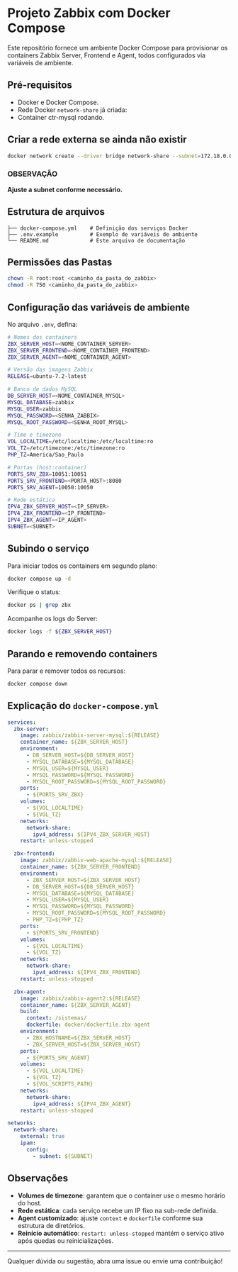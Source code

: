 # Projeto Zabbix com Docker Compose

Este repositório fornece um ambiente Docker Compose para provisionar os containers Zabbix Server, Frontend e Agent, todos configurados via variáveis de ambiente.

## Pré-requisitos

- Docker e Docker Compose.
- Rede Docker `network-share` já criada:
- Container ctr-mysql rodando.

## Criar a rede externa se ainda não existir

```bash
docker network create --driver bridge network-share --subnet=172.18.0.0/16
```

### OBSERVAÇÃO

**Ajuste a subnet conforme necessário.**

## Estrutura de arquivos

```plaintext
├── docker-compose.yml    # Definição dos serviços Docker
├── .env.example          # Exemplo de variáveis de ambiente
└── README.md             # Este arquivo de documentação
```

## Permissões das Pastas

```bash
chown -R root:root <caminho_da_pasta_do_zabbix>
chmod -R 750 <caminho_da_pasta_do_zabbix>
```

## Configuração das variáveis de ambiente

No arquivo `.env`, defina:

```bash
# Nomes dos containers
ZBX_SERVER_HOST=<NOME_CONTAINER_SERVER>
ZBX_SERVER_FRONTEND=<NOME_CONTAINER_FRONTEND>
ZBX_SERVER_AGENT=<NOME_CONTAINER_AGENT>

# Versão das imagens Zabbix
RELEASE=ubuntu-7.2-latest

# Banco de dados MySQL
DB_SERVER_HOST=<NOME_CONTAINER_MYSQL>
MYSQL_DATABASE=zabbix
MYSQL_USER=zabbix
MYSQL_PASSWORD=<SENHA_ZABBIX>
MYSQL_ROOT_PASSWORD=<SENHA_ROOT_MYSQL>

# Time e timezone
VOL_LOCALTIME=/etc/localtime:/etc/localtime:ro
VOL_TZ=/etc/timezone:/etc/timezone:ro
PHP_TZ=America/Sao_Paulo

# Portas (host:container)
PORTS_SRV_ZBX=10051:10051
PORTS_SRV_FRONTEND=<PORTA_HOST>:8080
PORTS_SRV_AGENT=10050:10050

# Rede estática
IPV4_ZBX_SERVER_HOST=<IP_SERVER>
IPV4_ZBX_FRONTEND=<IP_FRONTEND>
IPV4_ZBX_AGENT=<IP_AGENT>
SUBNET=<SUBNET>
```

## Subindo o serviço

Para iniciar todos os containers em segundo plano:

```bash
docker compose up -d
```

Verifique o status:

```bash
docker ps | grep zbx
```

Acompanhe os logs do Server:

```bash
docker logs -f ${ZBX_SERVER_HOST}
```

## Parando e removendo containers

Para parar e remover todos os recursos:

```bash
docker compose down
```

## Explicação do `docker-compose.yml`

```yaml
services:
  zbx-server:
    image: zabbix/zabbix-server-mysql:${RELEASE}
    container_name: ${ZBX_SERVER_HOST}
    environment:
      - DB_SERVER_HOST=${DB_SERVER_HOST}
      - MYSQL_DATABASE=${MYSQL_DATABASE}
      - MYSQL_USER=${MYSQL_USER}
      - MYSQL_PASSWORD=${MYSQL_PASSWORD}
      - MYSQL_ROOT_PASSWORD=${MYSQL_ROOT_PASSWORD}
    ports:
      - ${PORTS_SRV_ZBX}
    volumes:
      - ${VOL_LOCALTIME}
      - ${VOL_TZ}
    networks:
      network-share:
        ipv4_address: ${IPV4_ZBX_SERVER_HOST}
    restart: unless-stopped

  zbx-frontend:
    image: zabbix/zabbix-web-apache-mysql:${RELEASE}
    container_name: ${ZBX_SERVER_FRONTEND}
    environment:
      - ZBX_SERVER_HOST=${ZBX_SERVER_HOST}
      - DB_SERVER_HOST=${DB_SERVER_HOST}
      - MYSQL_DATABASE=${MYSQL_DATABASE}
      - MYSQL_USER=${MYSQL_USER}
      - MYSQL_PASSWORD=${MYSQL_PASSWORD}
      - MYSQL_ROOT_PASSWORD=${MYSQL_ROOT_PASSWORD}
      - PHP_TZ=${PHP_TZ}
    ports:
      - ${PORTS_SRV_FRONTEND}
    volumes:
      - ${VOL_LOCALTIME}
      - ${VOL_TZ}
    networks:
      network-share:
        ipv4_address: ${IPV4_ZBX_FRONTEND}
    restart: unless-stopped

  zbx-agent:
    image: zabbix/zabbix-agent2:${RELEASE}
    container_name: ${ZBX_SERVER_AGENT}
    build:
      context: /sistemas/
      dockerfile: docker/dockerfile.zbx-agent
    environment:
      - ZBX_HOSTNAME=${ZBX_SERVER_HOST}
      - ZBX_SERVER_HOST=${ZBX_SERVER_HOST}
    ports:
      - ${PORTS_SRV_AGENT}
    volumes:
      - ${VOL_LOCALTIME}
      - ${VOL_TZ}
      - ${VOL_SCRIPTS_PATH}
    networks:
      network-share:
        ipv4_address: ${IPV4_ZBX_AGENT}
    restart: unless-stopped

networks:
  network-share:
    external: true
    ipam:
      config:
        - subnet: ${SUBNET}
```

## Observações

- **Volumes de timezone**: garantem que o container use o mesmo horário do host.  
- **Rede estática**: cada serviço recebe um IP fixo na sub-rede definida.  
- **Agent customizado**: ajuste `context` e `dockerfile` conforme sua estrutura de diretórios.  
- **Reinício automático**: `restart: unless-stopped` mantém o serviço ativo após quedas ou reinicializações.  

---

Qualquer dúvida ou sugestão, abra uma issue ou envie uma contribuição!
